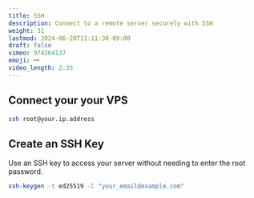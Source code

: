 ```yaml
---
title: SSH
description: Connect to a remote server securely with SSH
weight: 31
lastmod: 2024-06-20T11:11:30-09:00
draft: false
vimeo: 974264137
emoji: 🗝️
video_length: 2:35
---
```


## Connect your your VPS

```bash
ssh root@your.ip.address
```

## Create an SSH Key

Use an SSH key to access your server without needing to enter the root password. 

```bash
ssh-keygen -t ed25519 -C "your_email@example.com"
```